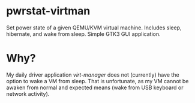 # pwrstat-virtman
Set power state of a given QEMU/KVM virtual machine. Includes sleep, hibernate, and wake from sleep. Simple GTK3 GUI application.

# Why?
My daily driver application *virt-manager* does not (currently) have the option to wake a VM from sleep. That is unfortunate, as my VM cannot be awaken from normal and expected means (wake from USB keyboard or network activity).